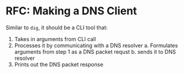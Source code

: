 # RFC: Making a DNS Client
Similar to `dig`, it should be a CLI tool that:
1. Takes in arguments from CLI call 
2. Processes it by communicating with a DNS resolver
  a. Formulates arguments from step 1 as a DNS packet requst
  b. sends it to DNS resolver
3. Prints out the DNS packet response

